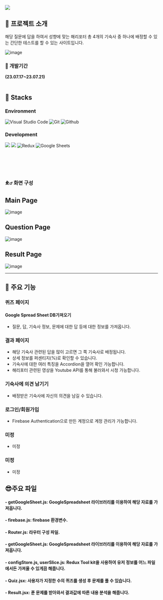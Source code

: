 <img src="https://capsule-render.vercel.app/api?type=waving&color=auto&height=200&section=header&text=🧙‍♂️Harry_Potter🧙‍♂️&fontSize=90" />


## :bicyclist: 프로젝트 소개

해당 질문에 답을 하여서 성향에 맞는 해리포터 총 4개의 기숙사 중 
하나에 배정할 수 있는 간단한 테스트를 할 수 있는 사이트입니다. 


![image](https://github.com/jaeyoung9083/Outsourcing_project/assets/69897998/8f8e747d-8d04-4daf-9359-33ba8eb87394)



### :boxing_glove: 개발기간

**(23.07.17~23.07.21)**
<br/><br/>

## :paperclip: Stacks

### Environment

![Visual Studio Code](https://img.shields.io/badge/Visual%20Studio%20Code-007ACC?style=for-the-badge&logo=Visual%20Studio%20Code&logoColor=white)
![Git](https://img.shields.io/badge/Git-F05032?style=for-the-badge&logo=Git&logoColor=white)
![Github](https://img.shields.io/badge/GitHub-181717?style=for-the-badge&logo=GitHub&logoColor=white)



### Development

<img src="https://img.shields.io/badge/React-61DAFB?style=for-the-badge&logo=React&logoColor=white"/> <img src="https://img.shields.io/badge/firebase-FFCA28?style=for-the-badge&logo=firebase&logoColor=white"/> 
![Redux](https://img.shields.io/badge/Redux-764ABC?style=for-the-badge&logo=Redux&logoColor=purple)
![Google Sheets](https://img.shields.io/badge/Google%20Sheets-34A853?style=for-the-badge&logo=Google%20Sheets&logoColor=green)
#
<br/><br/>

### :bouncing_ball_man: 화면 구성

## Main Page

![image](https://github.com/jaeyoung9083/Outsourcing_project/assets/69897998/9b0baf43-cde6-491c-8cc1-925f7f513a5b)





## Question Page

![image](https://github.com/jaeyoung9083/Outsourcing_project/assets/69897998/b4220887-d2f7-4bff-ad0b-1bdd9950edf5)


## Result Page

![image](https://github.com/jaeyoung9083/Outsourcing_project/assets/69897998/d6cd4e26-7b26-4a56-a637-dcba9c4397fd)


---

## :partying_face: 주요 기능

### 퀴즈 페이지

#### Google Spread Sheet DB가져오기

- 질문, 답, 기숙사 정보, 문제에 대한 답 등에 대한 정보를 가져옵니다.


### 결과 페이지

- 해당 기숙사 관련된 답을 많이 고르면 그 쪽 기숙사로 배정됩니다.
- 상세 정보를 퍼센티지(%)로 확인할 수 있습니다.
- 기숙사에 대한 여러 특징을 Accordion을 열어 확인 가능합니다.
- 해리포터 관련된 영상을 Youtube API를 통해 불러와서 시청 가능합니다.

### 기숙사에 의견 남기기
- 배정받은 기숙사에 자신의 의견을 남길 수 있습니다.

### 로그인/회원가입

- Firebase Authentication으로 만든 계정으로 계정 관리가 가능합니다.

### 미정

- 미정

### 미정

- 미정

## :sunglasses:주요 파일

#### - getGoogleSheet.js: GoogleSpreadsheet 라이브러리를 이용하여 해당 자료를 가져옵니다.
#### - firebase.js: firebase 환경변수.
#### - Router.js: 라우터 구성 파일.
#### - getGoogleSheet.js: GoogleSpreadsheet 라이브러리를 이용하여 해당 자료를 가져옵니다.
#### - configStore.js, userSlice.js: Redux Tool kit을 사용하여 유저 정보를 어느 파일에서든 가져올 수 있게끔 해줍니다.
#### - Quiz.jsx: 사용자가 지정한 수의 퀴즈를 생성 후 문제를 풀 수 있습니다.
#### - Result.jsx: 푼 문제를 받아와서 결과값에 따른 내용 분석을 해줍니다. 


<br/><br/>

<br/><br/>
